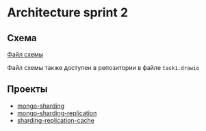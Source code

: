 # Architecture sprint 2


## Схема
[Файл схемы](https://drive.google.com/file/d/1-dn46d-6g1rLcKkREvjD9zo4yP7UHN1K/view?usp=sharing)

Файл схемы также доступен в репозитории в файле `task1.drawio`


## Проекты
- [mongo-sharding](./mongo-sharding/README.md)
- [mongo-sharding-replication](./mongo-sharding-repl/README.md)
- [sharding-replication-cache](./sharding-repl-cache/README.md)